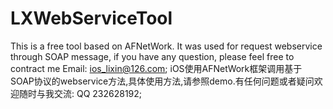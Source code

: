 # LXWebServiceTool

This is a free tool based on AFNetWork. It was used for request webservice through SOAP message, if you have any question, please feel free to contract me Email: ios_lixin@126.com;
iOS使用AFNetWork框架调用基于SOAP协议的webservice方法,具体使用方法,请参照demo.有任何问题或者疑问欢迎随时与我交流: QQ 232628192;
